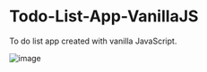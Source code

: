 # Todo-List-App-VanillaJS
To do list app created with vanilla JavaScript.

![image](https://user-images.githubusercontent.com/77002111/199253089-e154ecdf-5dbf-4dcf-b54d-99208c02420e.png)
